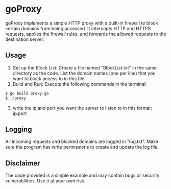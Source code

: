 # goProxy
goProxy implements a simple HTTP proxy with a built-in firewall to block certain domains from being accessed. It intercepts HTTP and HTTPS requests, applies the firewall rules, and forwards the allowed requests to the destination server.


Usage
---
1. Set up the Block List: Create a file named "BlockList.txt" in the same directory as the code. List the domain names (one per line) that you want to block access to in this file.
2. Build and Run: Execute the following commands in the terminal:
```bash
$ go build proxy.go
$ ./proxy
```
3. write the ip and port you want the server to listen to in this format: ip:port

Logging
---
All incoming requests and blocked domains are logged in "log.txt". Make sure the program has write permissions to create and update the log file.

Disclaimer
---
The code provided is a simple example and may contain bugs or security vulnerabilities. Use it at your own risk.
